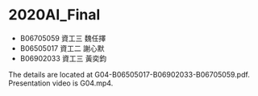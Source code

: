 ﻿# 2020AI_Final
- B06705059 資工三 魏任擇
- B06505017 資工二 謝心默
- B06902033 資工三 黃奕鈞

The details are located at G04-B06505017-B06902033-B06705059.pdf.
Presentation video is G04.mp4.
